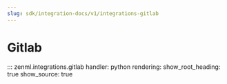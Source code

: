 ```yaml
---
slug: sdk/integration-docs/v1/integrations-gitlab
---
```


# Gitlab

::: zenml.integrations.gitlab
    handler: python
    rendering:
      show_root_heading: true
      show_source: true
